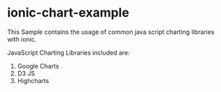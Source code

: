ionic-chart-example
===================

This Sample contains the usage of common java script charting libraries with ionic.


JavaScript Charting Libraries included are:

1. Google Charts
2. D3 JS
3. Highcharts